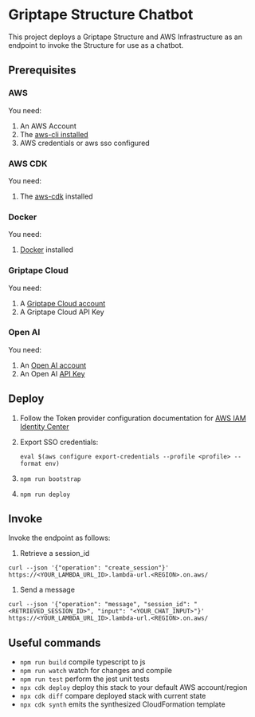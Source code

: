 # Griptape Structure Chatbot

This project deploys a Griptape Structure and AWS Infrastructure as an endpoint to invoke the Structure for use as a chatbot.

## Prerequisites

### AWS

You need:

1. An AWS Account
1. The [aws-cli installed](https://docs.aws.amazon.com/cli/latest/userguide/getting-started-install.html)
1. AWS credentials or aws sso configured

### AWS CDK

You need:

1. The [aws-cdk](https://docs.aws.amazon.com/cdk/v2/guide/getting_started.html) installed

### Docker

You need:

1. [Docker](https://docs.docker.com/engine/install/) installed

### Griptape Cloud

You need:

1. A [Griptape Cloud account](https://cloud.griptape.ai)
1. A Griptape Cloud API Key

### Open AI

You need:

1. An [Open AI account](https://openai.com/)
1. An Open AI [API Key](https://platform.openai.com/docs/api-reference/api-keys)

## Deploy

1.  Follow the Token provider configuration documentation for [AWS IAM Identity Center](https://docs.aws.amazon.com/cli/latest/userguide/sso-configure-profile-token.html)
1.  Export SSO credentials:

    ```
    eval $(aws configure export-credentials --profile <profile> --format env)
    ```

1.  `npm run bootstrap`
1.  `npm run deploy`

## Invoke

Invoke the endpoint as follows:

1. Retrieve a session_id

```
curl --json '{"operation": "create_session"}' https://<YOUR_LAMBDA_URL_ID>.lambda-url.<REGION>.on.aws/
```

1. Send a message

```
curl --json '{"operation": "message", "session_id": "<RETRIEVED_SESSION_ID>", "input": "<YOUR_CHAT_INPUT>"}' https://<YOUR_LAMBDA_URL_ID>.lambda-url.<REGION>.on.aws/
```

## Useful commands

- `npm run build` compile typescript to js
- `npm run watch` watch for changes and compile
- `npm run test` perform the jest unit tests
- `npx cdk deploy` deploy this stack to your default AWS account/region
- `npx cdk diff` compare deployed stack with current state
- `npx cdk synth` emits the synthesized CloudFormation template
